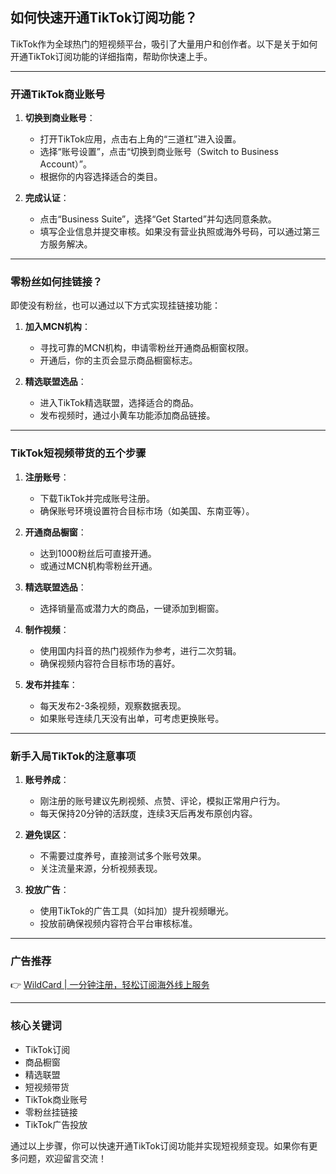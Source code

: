 ## 如何快速开通TikTok订阅功能？

TikTok作为全球热门的短视频平台，吸引了大量用户和创作者。以下是关于如何开通TikTok订阅功能的详细指南，帮助你快速上手。

---

### 开通TikTok商业账号

1. **切换到商业账号**：
   - 打开TikTok应用，点击右上角的“三道杠”进入设置。
   - 选择“账号设置”，点击“切换到商业账号（Switch to Business Account）”。
   - 根据你的内容选择适合的类目。

2. **完成认证**：
   - 点击“Business Suite”，选择“Get Started”并勾选同意条款。
   - 填写企业信息并提交审核。如果没有营业执照或海外号码，可以通过第三方服务解决。

---

### 零粉丝如何挂链接？

即使没有粉丝，也可以通过以下方式实现挂链接功能：

1. **加入MCN机构**：
   - 寻找可靠的MCN机构，申请零粉丝开通商品橱窗权限。
   - 开通后，你的主页会显示商品橱窗标志。

2. **精选联盟选品**：
   - 进入TikTok精选联盟，选择适合的商品。
   - 发布视频时，通过小黄车功能添加商品链接。

---

### TikTok短视频带货的五个步骤

1. **注册账号**：
   - 下载TikTok并完成账号注册。
   - 确保账号环境设置符合目标市场（如美国、东南亚等）。

2. **开通商品橱窗**：
   - 达到1000粉丝后可直接开通。
   - 或通过MCN机构零粉丝开通。

3. **精选联盟选品**：
   - 选择销量高或潜力大的商品，一键添加到橱窗。

4. **制作视频**：
   - 使用国内抖音的热门视频作为参考，进行二次剪辑。
   - 确保视频内容符合目标市场的喜好。

5. **发布并挂车**：
   - 每天发布2-3条视频，观察数据表现。
   - 如果账号连续几天没有出单，可考虑更换账号。

---

### 新手入局TikTok的注意事项

1. **账号养成**：
   - 刚注册的账号建议先刷视频、点赞、评论，模拟正常用户行为。
   - 每天保持20分钟的活跃度，连续3天后再发布原创内容。

2. **避免误区**：
   - 不需要过度养号，直接测试多个账号效果。
   - 关注流量来源，分析视频表现。

3. **投放广告**：
   - 使用TikTok的广告工具（如抖加）提升视频曝光。
   - 投放前确保视频内容符合平台审核标准。

---

### 广告推荐

👉 [WildCard | 一分钟注册，轻松订阅海外线上服务](https://bit.ly/bewildcard)

---

### 核心关键词

- TikTok订阅
- 商品橱窗
- 精选联盟
- 短视频带货
- TikTok商业账号
- 零粉丝挂链接
- TikTok广告投放

通过以上步骤，你可以快速开通TikTok订阅功能并实现短视频变现。如果你有更多问题，欢迎留言交流！